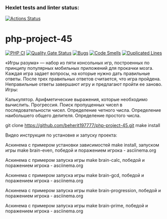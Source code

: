 ### Hexlet tests and linter status:
[![Actions Status](https://github.com/beherit197777/php-project-45/actions/workflows/hexlet-check.yml/badge.svg)](https://github.com/beherit197777/php-project-45/actions)
# php-project-45

[![PHP CI](https://github.com/beherit197777/php-project-45/actions/workflows/php.yml/badge.svg)](https://github.com/beherit197777/php-project-45/actions)
[![Quality Gate Status](https://sonarcloud.io/api/project_badges/measure?project=beherit197777_php-project-45&metric=alert_status)](https://sonarcloud.io/summary/new_code?id=beherit197777_php-project-45)
[![Bugs](https://sonarcloud.io/api/project_badges/measure?project=beherit197777_php-project-45&metric=bugs)](https://sonarcloud.io/summary/new_code?id=beherit197777_php-project-45)
[![Code Smells](https://sonarcloud.io/api/project_badges/measure?project=beherit197777_php-project-45&metric=code_smells)](https://sonarcloud.io/summary/new_code?id=beherit197777_php-project-45)
[![Duplicated Lines](https://sonarcloud.io/api/project_badges/measure?project=beherit197777_php-project-45&metric=duplicated_lines_density)](https://sonarcloud.io/summary/new_code?id=beherit197777_php-project-45)

«Игры разума» — набор из пяти консольных игр, построенных по принципу популярных мобильных приложений для прокачки мозга. Каждая игра задает вопросы, на которые нужно дать правильные ответы. После трех правильных ответов считается, что игра пройдена. Неправильные ответы завершают игру и предлагают пройти ее заново. Игры:

Калькулятор. Арифметические выражения, которые необходимо вычислить.
Прогрессия. Поиск пропущенных чисел в последовательности чисел.
Определение четного числа.
Определение наибольшего общего делителя.
Определение простого числа.

git clone https://github.com/beherit197777/php-project-45.git
make install

Видео инструкция по установке и запуску проекта:



Аскинема с примером установки зависимостей make install, запуском игры make brain-even, победой и поражением игрока - asciinema.org

Аскинема с примером запуска игры make brain-calc, победой и поражением игрока - asciinema.org

Аскинема с примером запуска игры make brain-gcd, победой и поражением игрока - asciinema.org

Аскинема с примером запуска игры make brain-progression, победой и поражением игрока - asciinema.org

Аскинема с примером запуска игры make brain-prime, победой и поражением игрока - asciinema.org
